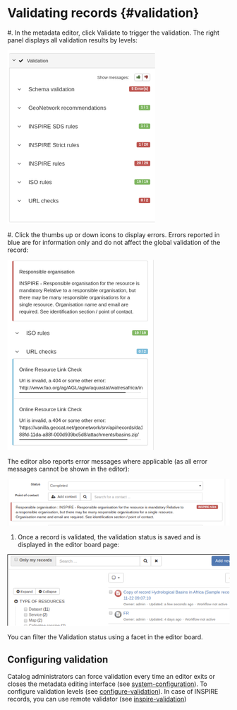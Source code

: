 # Validating records {#validation}

#\. In the metadata editor, click Validate to trigger the validation. The right panel displays all validation results by levels:

![](img/validation.png)

#\. Click the thumbs up or down icons to display errors. Errors reported in blue are for information only and do not affect the global validation of the record:

![](img/validation-details.png)

The editor also reports error messages where applicable (as all error messages cannot be shown in the editor):

![](img/validation-inline.png)

1.  Once a record is validated, the validation status is saved and is displayed in the editor board page:

![](img/validation-status.png)

You can filter the Validation status using a facet in the editor board.

## Configuring validation

Catalog administrators can force validation every time an editor exits or closes the metadata editing interface (see [system-configuration](system-configuration.md)). To configure validation levels (see [configure-validation](configure-validation.md)). In case of INSPIRE records, you can use remote validator (see [inspire-validation](inspire-validation.md))
